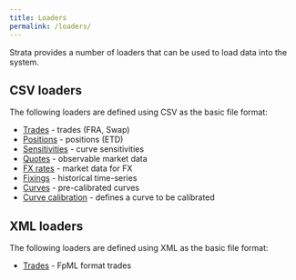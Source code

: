 ```yaml
---
title: Loaders
permalink: /loaders/
---
```


Strata provides a number of loaders that can be used to load data into the system.


## CSV loaders

The following loaders are defined using CSV as the basic file format:

* [Trades]({{site.baseurl}}/trade_loader) - trades (FRA, Swap)
* [Positions]({{site.baseurl}}/position_loader) - positions (ETD)
* [Sensitivities]({{site.baseurl}}/sensitivity_loader) - curve sensitivities
* [Quotes]({{site.baseurl}}/quotes_loader) - observable market data
* [FX rates]({{site.baseurl}}/fx_rates_loader) - market data for FX
* [Fixings]({{site.baseurl}}/fixings_loader) - historical time-series
* [Curves]({{site.baseurl}}/curves_loader) - pre-calibrated curves
* [Curve calibration]({{site.baseurl}}/curve_calibration_loader) - defines a curve to be calibrated


## XML loaders

The following loaders are defined using XML as the basic file format:

* [Trades]({{site.baseurl}}/fpml_loader) - FpML format trades
